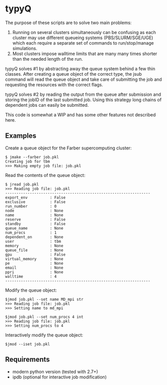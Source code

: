 # typyQ
 
The purpose of these scripts are to solve two main problems:
1. Running on several clusters simultaneously can be confusing as each cluster may use different queueing systems (PBS/SLURM/SGE/UGE) which each require a separate set of commands to run/stop/manage simulations.
2. Most clusters impose walltime limits that are many many times shorter than the needed length of the run.

typyQ solves #1 by abstracting away the queue system behind a few thin classes. After creating a queue object of the correct type, the jsub command will read the queue object and take care of submitting the job and requesting the resources with the correct flags. 

typyQ solves #2 by reading the output from the queue after submission and storing the jobID of the last submitted job. Using this strategy long chains of dependent jobs can easily be submitted.

This code is somewhat a WIP and has some other features not described here.

## Examples ##
Create a queue object for the Farber supercomputing cluster:
```
$ jmake --farber job.pkl
Creating job for tbm
>>> Making empty job file: job.pkl
```
Read the contents of the queue object:
```
$ jread job.pkl
>>> Reading job file: job.pkl
-----------------------------------------------------------------
export_env          : False
exclusive           : False
run_number          : 0
node                : None
name                : None
reserve             : False
standby             : False
queue_name          : None
num_procs           : 1
dependent_on        : None
user                : tbm
memory              : None
queue_file          : None
gpu                 : False
virtual_memory      : None
pe                  : None
email               : None
ppri                : None
walltime            : 4
-----------------------------------------------------------------
```
Modify the queue object:
```
$jmod job.pkl --set name MD_mpi str
>>> Reading job file: job.pkl
>>> Setting name to md_mpi

$jmod job.pkl --set num_procs 4 int
>>> Reading job file: job.pkl
>>> Setting num_procs to 4
```
Interactively modify the queue object:
```
$jmod --iset job.pkl
```

## Requirements ##
* modern python version (tested with 2.7+)
* ipdb (optional for interactive job modification)